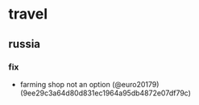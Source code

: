 # travel

## russia

### fix

* farming shop not an option (@euro20179) (9ee29c3a64d80d831ec1964a95db4872e07df79c)



